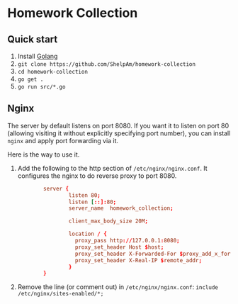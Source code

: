 # Homework Collection

## Quick start

1.   Install [Golang](https://go.dev/)
2.   `git clone https://github.com/ShelpAm/homework-collection`
3.   `cd homework-collection`
4.   `go get .`
5.   `go run src/*.go`

## Nginx

The server by default listens on port 8080. If you want it to listen on port 80 (allowing visiting it without explicitly specifying port number), you can install `nginx` and apply port forwarding via it.

Here is the way to use it.

1.  Add the following to the http section of `/etc/nginx/nginx.conf`. It configures the nginx to do reverse proxy to port 8080.
    ```nginx.conf
            server {
                    listen 80;
                    listen [::]:80;
                    server_name  homework_collection;
    
                    client_max_body_size 20M;
    
                    location / {
                      proxy_pass http://127.0.0.1:8080;
                      proxy_set_header Host $host;
                      proxy_set_header X-Forwarded-For $proxy_add_x_forwarded_for;
                      proxy_set_header X-Real-IP $remote_addr;
                    }
            }
    ```
2.  Remove the line (or comment out) in `/etc/nginx/nginx.conf`: `include /etc/nginx/sites-enabled/*;`
